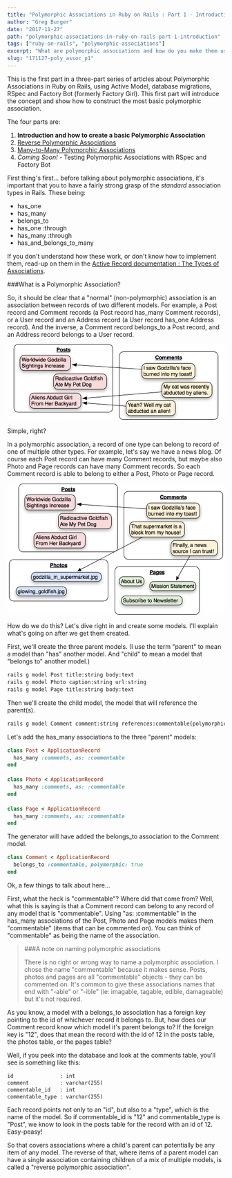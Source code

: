 ```yaml
---
title: "Polymorphic Associations in Ruby on Rails : Part 1 - Introduction"
author: "Greg Burger"
date: "2017-11-27"
path: "polymorphic-associations-in-ruby-on-rails-part-1-introduction"
tags: ["ruby-on-rails", "polymorphic-associations"]
excerpt: "What are polymorphic associations and how do you make them using ActiveModel in Ruby on Rails."
slug: "171127-poly_assoc_p1"
---
```


This is the first part in a three-part series of articles about Polymorphic Associations in Ruby on Rails, using Active Model, database migrations, RSpec and Factory Bot (formerly Factory Girl). This first part will introduce the concept and show how to construct the most basic polymorphic association.

The four parts are:

1. **Introduction and how to create a basic Polymorphic Association**
2. [Reverse Polymorphic Associations](/polymorphic-associations-in-ruby-on-rails-part-2-reverse-polymorphic-associations)
3. [Many-to-Many Polymorphic Associations](/polymorphic-associations-in-ruby-on-rails-part-3-many-to-many-polymorphic-associations)
4. _Coming Soon!_ - Testing Polymorphic Associations with RSpec and Factory Bot

First thing's first... before talking about polymorphic associations, it's important that you to have a fairly strong grasp of the <em>standard</em> association types in Rails. These being:

* has\_one
* has_many
* belongs\_to
* has_one :through
* has_many :through
* has\_and\_belongs\_to\_many

If you don't understand how these work, or don't know how to implement them, read-up on them in the <a href="http://guides.rubyonrails.org/association_basics.html#the-types-of-associations">Active Record documentation : The Types of Associations</a>.

###What is a Polymorphic Association?

So, it should be clear that a "normal" (non-polymorphic) association is an association between records of two different models. For example, a Post record and Comment records (a Post record has_many Comment records), or a User record and an Address record (a User record has_one Address record). And the inverse, a Comment record belongs_to a Post record, and an Address record belongs to a User record.

![A comment belongs to a post.](standard-assoc.png)

Simple, right?

In a polymorphic association, a record of one type can belong to record of one of multiple other types. For example, let's say we have a news blog. Of course each Post record can have many Comment records, but maybe also Photo and Page records can have many Comment records. So each Comment record is able to belong to either a Post, Photo or Page record.

![A comment can belong to any type of "commentable item".](poly-assoc.png)

How do we do this? Let's dive right in and create some models. I'll explain what's going on after we get them created.

First, we'll create the three parent models. (I use the term "parent" to mean a model than "has" another model. And "child" to mean a model that "belongs to" another model.)

```bash
rails g model Post title:string body:text
rails g model Photo caption:string url:string
rails g model Page title:string body:text
```

Then we'll create the child model, the model that will reference the parent(s).

```bash
rails g model Comment comment:string references:commentable{polymorphic}
```

Let's add the has_many associations to the three "parent" models:

```ruby
class Post < ApplicationRecord
  has_many :comments, as: :commentable
end

class Photo < ApplicationRecord
  has_many :comments, as: :commentable
end

class Page < ApplicationRecord
  has_many :comments, as: :commentable
end
```

The generator will have added the belongs_to association to the Comment model.

```ruby
class Comment < ApplicationRecord
  belongs_to :commentable, polymorphic: true
end
```

Ok, a few things to talk about here...

First, what the heck is "commentable"? Where did that come from? Well, what this is saying is that a Comment record can belong to any record of any model that is "commentable". Using "as: :commentable" in the has\_many associations of the Post, Photo and Page models makes them "commentable" (items that can be commented on). You can think of "commentable" as being the name of the association.

> ###A note on naming polymorphic associations
>
> There is no right or wrong way to name a polymorphic association. I chose the name "commentable" because it makes sense. Posts, photos and pages are all "commentable" objects - they can be commented on. It's common to give these associations names that end with "-able" or "-ible" (ie: imagable, tagable, edible, damageable) but it's not required.

As you know, a model with a belongs\_to association has a foreign key pointing to the id of whichever record it belongs to. But, how does our Comment record know which model it's parent belongs to? If the foreign key is "12", does that mean the record with the id of 12 in the posts table, the photos table, or the pages table?

Well, if you peek into the database and look at the comments table, you'll see is something like this:

```
id               : int
comment          : varchar(255)
commentable_id   : int
commentable_type : varchar(255)
```

Each record points not only to an "id", but also to a "type", which is the name of the model. So if commentable\_id is "12" and commentable\_type is "Post", we know to look in the posts table for the record with an id of 12. Easy-peasy!

So that covers associations where a child's parent can potentially be any item of any model. The reverse of that, where items of a parent model can have a single association containing children of a mix of multiple models, is called a "reverse polymorphic association".
